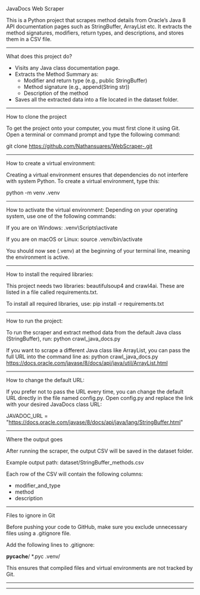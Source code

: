 JavaDocs Web Scraper

This is a Python project that scrapes method details from Oracle’s Java 8 API documentation pages such as StringBuffer, ArrayList etc. It extracts the method signatures, modifiers, return types, and descriptions, and stores them in a CSV file.

----------------------------------------------------------
What does this project do?

- Visits any Java class documentation page.
- Extracts the Method Summary as:
  - Modifier and return type (e.g., public StringBuffer)
  - Method signature (e.g., append(String str))
  - Description of the method
- Saves all the extracted data into a file located in the dataset folder.

----------------------------------------------------------
How to clone the project

To get the project onto your computer, you must first clone it using Git. Open a terminal or command prompt and type the following command:

git clone https://github.com/Nathansuares/WebScraper-.git

----------------------------------------------------------
How to create a virtual environment:

Creating a virtual environment ensures that dependencies do not interfere with system Python.
To create a virtual environment, type this:

python -m venv .venv

----------------------------------------------------------
How to activate the virtual environment:
Depending on your operating system, use one of the following commands:

If you are on Windows:
.venv\Scripts\activate

If you are on macOS or Linux:
source .venv/bin/activate

You should now see (.venv) at the beginning of your terminal line, meaning the environment is active.

----------------------------------------------------------
How to install the required libraries:

This project needs two libraries: beautifulsoup4 and crawl4ai. 
These are listed in a file called requirements.txt.

To install all required libraries, use:
pip install -r requirements.txt

----------------------------------------------------------
How to run the project:

To run the scraper and extract method data from the default Java class (StringBuffer), run:
python crawl_java_docs.py

If you want to scrape a different Java class like ArrayList, you can pass the full URL into the command line as:
python crawl_java_docs.py https://docs.oracle.com/javase/8/docs/api/java/util/ArrayList.html

----------------------------------------------------------
How to change the default URL:

If you prefer not to pass the URL every time, you can change the default URL directly in the file named config.py.
Open config.py and replace the link with your desired JavaDocs class URL:

JAVADOC_URL = "https://docs.oracle.com/javase/8/docs/api/java/lang/StringBuffer.html"

----------------------------------------------------------
Where the output goes

After running the scraper, the output CSV will be saved in the dataset folder.

Example output path:
dataset/StringBuffer_methods.csv

Each row of the CSV will contain the following columns:

- modifier_and_type
- method
- description

----------------------------------------------------------
Files to ignore in Git

Before pushing your code to GitHub, make sure you exclude unnecessary files using a .gitignore file.

Add the following lines to .gitignore:

__pycache__/
*.pyc
.venv/

This ensures that compiled files and virtual environments are not tracked by Git.

----------------------------------------------------------
----------------------------------------------------------

